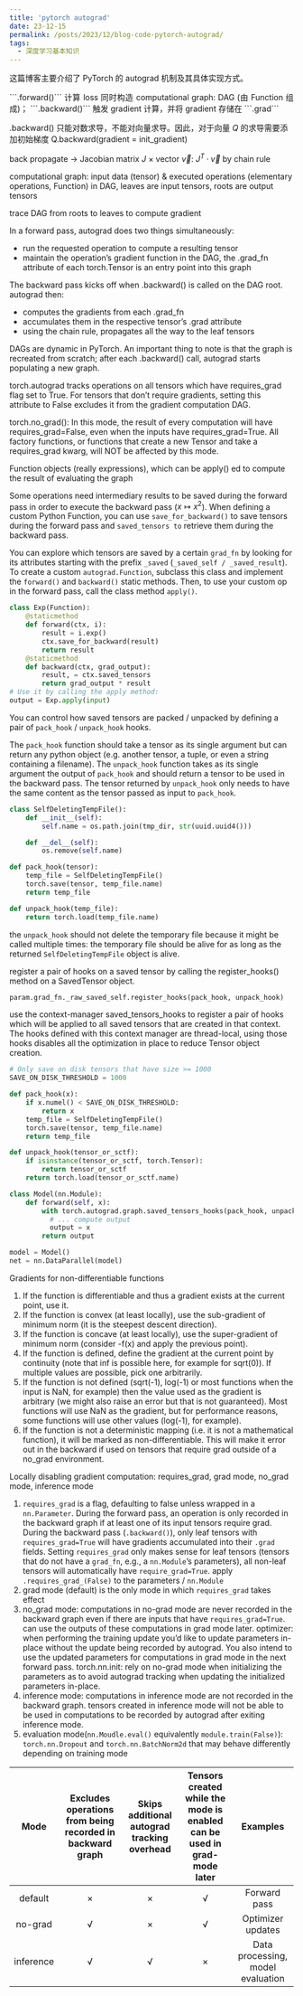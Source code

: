```yaml
---
title: 'pytorch autograd'
date: 23-12-15
permalink: /posts/2023/12/blog-code-pytorch-autograd/
tags:
  - 深度学习基本知识
---
```


<p style="text-align:justify; text-justify:inter-ideograph;">这篇博客主要介绍了 PyTorch 的 autograd 机制及其具体实现方式。</p>

<p style="text-align:justify; text-justify:inter-ideograph;">```.forward()``` 计算 loss 同时构造 computational graph: DAG (由 Function 组成)；
```.backward()``` 触发 gradient 计算，并将 gradient 存储在 ```.grad```</p>

.backward() 只能对数求导，不能对向量求导。因此，对于向量 $Q$ 的求导需要添加初始梯度 Q.backward(gradient = init_gradient)

back propagate $\rightarrow$ Jacobian matrix $J$ $\times$ vector $\vec{v}$: $J^T · \vec{v}$ by chain rule

computational graph: input data (tensor) & executed operations (elementary operations, Function) in DAG, leaves are input tensors, roots are output tensors

trace DAG from roots to leaves to compute gradient

In a forward pass, autograd does two things simultaneously:

- run the requested operation to compute a resulting tensor
- maintain the operation’s gradient function in the DAG, the .grad_fn attribute of each torch.Tensor is an entry point into this graph

The backward pass kicks off when .backward() is called on the DAG root. autograd then:

- computes the gradients from each .grad_fn
- accumulates them in the respective tensor’s .grad attribute
- using the chain rule, propagates all the way to the leaf tensors

DAGs are dynamic in PyTorch. An important thing to note is that the graph is recreated from scratch; 
after each .backward() call, autograd starts populating a new graph.

torch.autograd tracks operations on all tensors which have requires_grad flag set to True. 
For tensors that don’t require gradients, setting this attribute to False excludes it from the gradient computation DAG.

torch.no_grad(): In this mode, the result of every computation will have requires_grad=False, even when the inputs have requires_grad=True. 
All factory functions, or functions that create a new Tensor and take a requires_grad kwarg, will NOT be affected by this mode.

Function objects (really expressions), which can be apply() ed to compute the result of evaluating the graph

Some operations need intermediary results to be saved during the forward pass in order to execute the backward pass ($x \mapsto x^2$).
When defining a custom Python Function, you can use ```save_for_backward()``` to save tensors during the forward pass and ```saved_tensors to``` retrieve them during the backward pass.

You can explore which tensors are saved by a certain ```grad_fn``` by looking for its attributes starting with the prefix ```_saved``` (```_saved_self / _saved_result```).
To create a custom ```autograd.Function```, subclass this class and implement the ```forward()``` and ```backward()``` static methods. 
Then, to use your custom op in the forward pass, call the class method ```apply()```.

```python
class Exp(Function):
    @staticmethod
    def forward(ctx, i):
        result = i.exp()
        ctx.save_for_backward(result)
        return result
    @staticmethod
    def backward(ctx, grad_output):
        result, = ctx.saved_tensors
        return grad_output * result
# Use it by calling the apply method:
output = Exp.apply(input)
```

You can control how saved tensors are packed / unpacked by defining a pair of ```pack_hook``` / ```unpack_hook``` hooks.

The ```pack_hook``` function should take a tensor as its single argument but can return any python object (e.g. another tensor, a tuple, or even a string containing a filename). 
The ```unpack_hook``` function takes as its single argument the output of ```pack_hook``` and should return a tensor to be used in the backward pass. 
The tensor returned by ```unpack_hook``` only needs to have the same content as the tensor passed as input to ```pack_hook```. 

```python
class SelfDeletingTempFile():
    def __init__(self):
        self.name = os.path.join(tmp_dir, str(uuid.uuid4()))

    def __del__(self):
        os.remove(self.name)

def pack_hook(tensor):
    temp_file = SelfDeletingTempFile()
    torch.save(tensor, temp_file.name)
    return temp_file

def unpack_hook(temp_file):
    return torch.load(temp_file.name)
```

the ```unpack_hook``` should not delete the temporary file because it might be called multiple times: 
the temporary file should be alive for as long as the returned ```SelfDeletingTempFile``` object is alive.

register a pair of hooks on a saved tensor by calling the register_hooks() method on a SavedTensor object.

```python
param.grad_fn._raw_saved_self.register_hooks(pack_hook, unpack_hook)
```

use the context-manager saved_tensors_hooks to register a pair of hooks which will be applied to all saved tensors that are created in that context.
The hooks defined with this context manager are thread-local, using those hooks disables all the optimization in place to reduce Tensor object creation.

```python
# Only save on disk tensors that have size >= 1000
SAVE_ON_DISK_THRESHOLD = 1000

def pack_hook(x):
    if x.numel() < SAVE_ON_DISK_THRESHOLD:
        return x
    temp_file = SelfDeletingTempFile()
    torch.save(tensor, temp_file.name)
    return temp_file

def unpack_hook(tensor_or_sctf):
    if isinstance(tensor_or_sctf, torch.Tensor):
        return tensor_or_sctf
    return torch.load(tensor_or_sctf.name)

class Model(nn.Module):
    def forward(self, x):
        with torch.autograd.graph.saved_tensors_hooks(pack_hook, unpack_hook):
          # ... compute output
          output = x
        return output

model = Model()
net = nn.DataParallel(model)
```

Gradients for non-differentiable functions

1. If the function is differentiable and thus a gradient exists at the current point, use it.
2. If the function is convex (at least locally), use the sub-gradient of minimum norm (it is the steepest descent direction).
3. If the function is concave (at least locally), use the super-gradient of minimum norm (consider -f(x) and apply the previous point).
4. If the function is defined, define the gradient at the current point by continuity (note that inf is possible here, for example for sqrt(0)). If multiple values are possible, pick one arbitrarily.
5. If the function is not defined (sqrt(-1), log(-1) or most functions when the input is NaN, for example) then the value used as the gradient is arbitrary (we might also raise an error but that is not guaranteed). Most functions will use NaN as the gradient, but for performance reasons, some functions will use other values (log(-1), for example).
6. If the function is not a deterministic mapping (i.e. it is not a mathematical function), it will be marked as non-differentiable. This will make it error out in the backward if used on tensors that require grad outside of a no_grad environment.

Locally disabling gradient computation: requires_grad, grad mode, no_grad mode, inference mode

1. ```requires_grad``` is a flag, defaulting to false unless wrapped in a ```nn.Parameter```. 
During the forward pass, an operation is only recorded in the backward graph if at least one of its input tensors require grad. 
During the backward pass (```.backward()```), only leaf tensors with ```requires_grad=True``` will have gradients accumulated into their ```.grad``` fields.
Setting ```requires_grad``` only makes sense for leaf tensors (tensors that do not have a ```grad_fn```, e.g., a ```nn.Module```’s parameters),
all non-leaf tensors will automatically have ```require_grad=True```.
apply `````.requires_grad_(False)````` to the parameters / ```nn.Module```
2. grad mode (default) is the only mode in which ```requires_grad``` takes effect
3. no_grad mode: computations in no-grad mode are never recorded in the backward graph even if there are inputs that have ```requires_grad=True```.
can use the outputs of these computations in grad mode later.
optimizer: when performing the training update you’d like to update parameters in-place without the update being recorded by autograd. 
You also intend to use the updated parameters for computations in grad mode in the next forward pass.
torch.nn.init: rely on no-grad mode when initializing the parameters as to avoid autograd tracking when updating the initialized parameters in-place.
4. inference mode: computations in inference mode are not recorded in the backward graph. 
tensors created in inference mode will not be able to be used in computations to be recorded by autograd after exiting inference mode.
5. evaluation mode(```nn.Moudle.eval()``` equivalently ```module.train(False)```):  ```torch.nn.Dropout``` and ```torch.nn.BatchNorm2d``` that may behave differently depending on training mode

|   Mode    | Excludes operations from being recorded in backward graph | Skips additional autograd tracking overhead | Tensors created while the mode is enabled can be used in grad-mode later |             Examples              |
|:---------:|:---------------------------------------------------------:|:-------------------------------------------:|:------------------------------------------------------------------------:|:---------------------------------:|
|  default  |                             ×                             |                      ×                      |                                    √                                     |           Forward pass            |
|  no-grad  |                             √                             |                      ×                      |                                    √                                     |         Optimizer updates         |
| inference |                             √                             |                      √                      |                                    ×                                     | Data processing, model evaluation |
